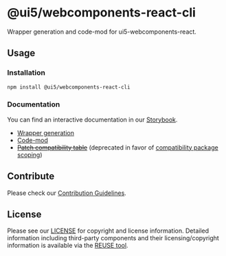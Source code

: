 # @ui5/webcomponents-react-cli

Wrapper generation and code-mod for ui5-webcomponents-react.

## Usage

### Installation

```bash
npm install @ui5/webcomponents-react-cli
```

### Documentation

You can find an interactive documentation in our [Storybook](https://sap.github.io/ui5-webcomponents-react/).

- [Wrapper generation](https://sap.github.io/ui5-webcomponents-react/v2/?path=/docs/knowledge-base-bring-your-own-web-components--docs)
- [Code-mod](https://sap.github.io/ui5-webcomponents-react/v2/?path=/docs/migration-guide--docs#codemod)
- ~~[Patch compatibility table](https://sap.github.io/ui5-webcomponents-react/v2/?path=/docs/legacy-components-docs--docs#experimental-patch-script)~~ (deprecated in favor of [compatibility package scoping](https://sap.github.io/ui5-webcomponents-react/v2/?path=/docs/legacy-components-docs--docs#using-the-compat-v1-table-together-with-the-v2-table-in-one-application))

## Contribute

Please check our [Contribution Guidelines](https://github.com/UI5/webcomponents-react/blob/main/CONTRIBUTING.md).

## License

Please see our [LICENSE](https://github.com/UI5/webcomponents-react/blob/main/LICENSE) for copyright and license information.
Detailed information including third-party components and their licensing/copyright information is available via the [REUSE tool](https://api.reuse.software/info/github.com/UI5/webcomponents-react).

<!-- Use the force -->
